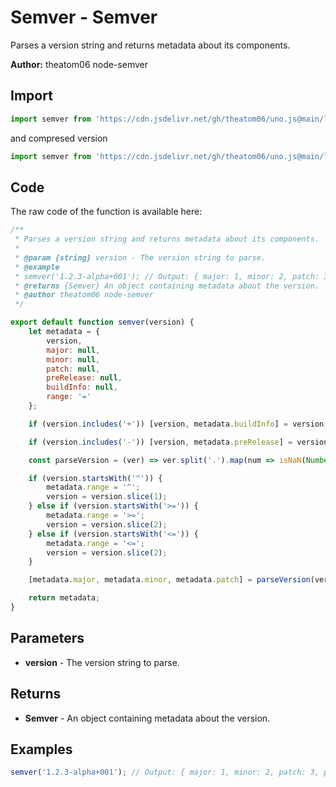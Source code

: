 # Semver - Semver
Parses a version string and returns metadata about its components.

**Author:** theatom06 node-semver

## Import 

```js
import semver from 'https://cdn.jsdelivr.net/gh/theatom06/uno.js@main/lib/semver/semver.js';
```
and compresed version
```js
import semver from 'https://cdn.jsdelivr.net/gh/theatom06/uno.js@main/lib/semver/semver.min.js';
```

## Code
The raw code of the function is available here:
```js
/**
 * Parses a version string and returns metadata about its components.
 *
 * @param {string} version - The version string to parse.
 * @example
 * semver('1.2.3-alpha+001'); // Output: { major: 1, minor: 2, patch: 3, preRelease: 'alpha', buildInfo: '001' }
 * @returns {Semver} An object containing metadata about the version.
 * @author theatom06 node-semver
 */

export default function semver(version) {
    let metadata = {
        version,
        major: null,
        minor: null,
        patch: null,
        preRelease: null,
        buildInfo: null,
        range: '='
    };

    if (version.includes('+')) [version, metadata.buildInfo] = version.split('+');

    if (version.includes('-')) [version, metadata.preRelease] = version.split('-');

    const parseVersion = (ver) => ver.split('.').map(num => isNaN(Number(num)) ? null : Number(num));

    if (version.startsWith('^')) {
        metadata.range = '^';
        version = version.slice(1);
    } else if (version.startsWith('>=')) {
        metadata.range = '>=';
        version = version.slice(2);
    } else if (version.startsWith('<=')) {
        metadata.range = '<=';
        version = version.slice(2);
    }

    [metadata.major, metadata.minor, metadata.patch] = parseVersion(version);

    return metadata;
}
```

## Parameters
* **version** - The version string to parse.


## Returns
* **Semver** - An object containing metadata about the version.


## Examples
```js
semver('1.2.3-alpha+001'); // Output: { major: 1, minor: 2, patch: 3, preRelease: 'alpha', buildInfo: '001' }

```